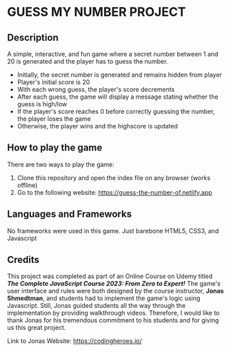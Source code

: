 # GUESS MY NUMBER PROJECT

## Description

A simple, interactive, and fun game where a secret number between 1 and 20
is generated and the player has to guess the number.

-    Initially, the secret number is generated and remains hidden from player
-    Player's initial score is 20
-    With each wrong guess, the player's score decrements
-    After each guess, the game will display a message stating whether the guess is high/low
-    If the player's score reaches 0 before correctly guessing the number, the player loses the game
-    Otherwise, the player wins and the highscore is updated

## How to play the game

There are two ways to play the game:

1. Clone this repository and open the index file on any browser (works offline)
2. Go to the following website: https://guess-the-number-of.netlify.app

## Languages and Frameworks

No frameworks were used in this game. Just barebone HTML5, CSS3, and Javascript

## Credits

This project was completed as part of an Online Course on Udemy titled
**_The Complete JavaScript Course 2023: From Zero to Expert!_** The game's
user interface and rules were both designed by the course instructor, **Jonas Shmedtman**, and
students had to implement the game's logic using Javascript. Still, Jonas guided students all the
way through the implementation by providing walkthrough videos. Therefore, I would like to thank
Jonas for his tremendous commitment to his students and for giving us this great project.

Link to Jonas Website: https://codingheroes.io/
